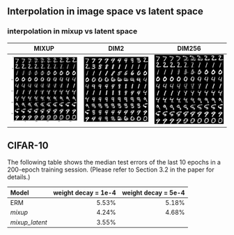 
## Interpolation in image space vs latent space


### interpolation in mixup vs latent space

MIXUP             |  DIM2 |  DIM256 
:-------------------------:|:-------------------------:|:-------------------------:
![](mixup_interpolation2.png)  |  ![](interpolation_dim2.png) |  ![](interpolation_dim256.png) 



## CIFAR-10

The following table shows the median test errors of the last 10 epochs in a 200-epoch training session. (Please refer to Section 3.2 in the paper for details.)

| Model              | weight decay = 1e-4  | weight decay = 5e-4  |
|:-------------------|---------------------:|---------------------:|
| ERM                |               5.53%  |               5.18%  |
| _mixup_            |               4.24%  |               4.68%  |
| _mixup_latent_     |               3.55%  |                |


